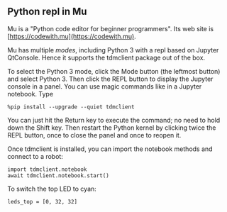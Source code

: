 
## Python repl in Mu

Mu is a "Python code editor for beginner programmers". Its web site is [https://codewith.mu](https://codewith.mu).

Mu has multiple _modes_, including Python 3 with a repl based on Jupyter QtConsole. Hence it supports the tdmclient package out of the box.

To select the Python 3 mode, click the Mode button (the leftmost button) and select Python 3. Then click the REPL button to display the Jupyter console in a panel. You can use magic commands like in a Jupyter notebook. Type
```
%pip install --upgrade --quiet tdmclient
```

You can just hit the Return key to execute the command; no need to hold down the Shift key. Then restart the Python kernel by clicking twice the REPL button, once to close the panel and once to reopen it.

Once tdmclient is installed, you can import the notebook methods and connect to a robot:
```
import tdmclient.notebook
await tdmclient.notebook.start()
```

To switch the top LED to cyan:
```
leds_top = [0, 32, 32]
```
